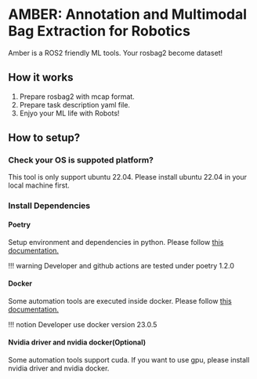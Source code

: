 # AMBER: Annotation and Multimodal Bag Extraction for Robotics

Amber is a ROS2 friendly ML tools.
Your rosbag2 become dataset!

## How it works

1. Prepare rosbag2 with mcap format.
2. Prepare task description yaml file.
3. Enjyo your ML life with Robots!

## How to setup?

### Check your OS is suppoted platform?
This tool is only support ubuntu 22.04.
Please install ubuntu 22.04 in your local machine first.

### Install Dependencies
#### Poetry
Setup environment and dependencies in python.
Please follow [this documentation.](https://python-poetry.org/docs/)

!!! warning
    Developer and github actions are tested under poetry 1.2.0

#### Docker
Some automation tools are executed inside docker.
Please follow [this documentation.](https://docs.docker.com/engine/install/ubuntu/)

!!! notion
    Developer use docker version 23.0.5

#### Nvidia driver and nvidia docker(Optional)
Some automation tools support cuda.
If you want to use gpu, please install nvidia driver and nvidia docker.
